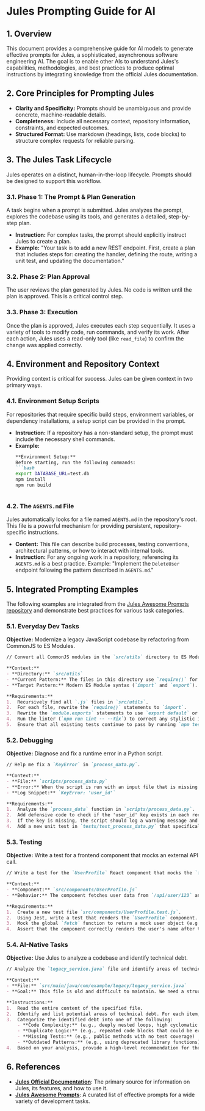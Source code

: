 # Jules Prompting Guide for AI

## 1. Overview

This document provides a comprehensive guide for AI models to generate effective prompts for Jules, a sophisticated, asynchronous software engineering AI. The goal is to enable other AIs to understand Jules's capabilities, methodologies, and best practices to produce optimal instructions by integrating knowledge from the official Jules documentation.

## 2. Core Principles for Prompting Jules

*   **Clarity and Specificity:** Prompts should be unambiguous and provide concrete, machine-readable details.
*   **Completeness:** Include all necessary context, repository information, constraints, and expected outcomes.
*   **Structured Format:** Use markdown (headings, lists, code blocks) to structure complex requests for reliable parsing.

## 3. The Jules Task Lifecycle

Jules operates on a distinct, human-in-the-loop lifecycle. Prompts should be designed to support this workflow.

### 3.1. Phase 1: The Prompt & Plan Generation
A task begins when a prompt is submitted. Jules analyzes the prompt, explores the codebase using its tools, and generates a detailed, step-by-step plan.
*   **Instruction:** For complex tasks, the prompt should explicitly instruct Jules to create a plan.
*   **Example:** "Your task is to add a new REST endpoint. First, create a plan that includes steps for: creating the handler, defining the route, writing a unit test, and updating the documentation."

### 3.2. Phase 2: Plan Approval
The user reviews the plan generated by Jules. No code is written until the plan is approved. This is a critical control step.

### 3.3. Phase 3: Execution
Once the plan is approved, Jules executes each step sequentially. It uses a variety of tools to modify code, run commands, and verify its work. After each action, Jules uses a read-only tool (like `read_file`) to confirm the change was applied correctly.

## 4. Environment and Repository Context

Providing context is critical for success. Jules can be given context in two primary ways.

### 4.1. Environment Setup Scripts
For repositories that require specific build steps, environment variables, or dependency installations, a setup script can be provided in the prompt.
*   **Instruction:** If a repository has a non-standard setup, the prompt must include the necessary shell commands.
*   **Example:**
    ```markdown
    **Environment Setup:**
    Before starting, run the following commands:
    ```bash
    export DATABASE_URL=test.db
    npm install
    npm run build
    ```
    ```

### 4.2. The `AGENTS.md` File
Jules automatically looks for a file named `AGENTS.md` in the repository's root. This file is a powerful mechanism for providing persistent, repository-specific instructions.
*   **Content:** This file can describe build processes, testing conventions, architectural patterns, or how to interact with internal tools.
*   **Instruction:** For any ongoing work in a repository, referencing its `AGENTS.md` is a best practice. Example: "Implement the `DeleteUser` endpoint following the pattern described in `AGENTS.md`."

## 5. Integrated Prompting Examples

The following examples are integrated from the [Jules Awesome Prompts repository](https://github.com/google-labs-code/jules-awesome-list) and demonstrate best practices for various task categories.

### 5.1. Everyday Dev Tasks

**Objective:** Modernize a legacy JavaScript codebase by refactoring from CommonJS to ES Modules.

```markdown
// Convert all CommonJS modules in the `src/utils` directory to ES Modules.

**Context:**
- **Directory:** `src/utils`
- **Current Pattern:** The files in this directory use `require()` for imports and `module.exports` for exports.
- **Target Pattern:** Modern ES Module syntax (`import` and `export`).

**Requirements:**
1.  Recursively find all `.js` files in `src/utils`.
2.  For each file, rewrite the `require()` statements to `import`.
3.  Rewrite the `module.exports` statements to use `export default` or named `export`.
4.  Run the linter (`npm run lint -- --fix`) to correct any stylistic issues after the conversion.
5.  Ensure that all existing tests continue to pass by running `npm test`.
```

### 5.2. Debugging

**Objective:** Diagnose and fix a runtime error in a Python script.

```markdown
// Help me fix a `KeyError` in `process_data.py`.

**Context:**
- **File:** `scripts/process_data.py`
- **Error:** When the script is run with an input file that is missing the 'user_id' field in a record, it crashes with a `KeyError`.
- **Log Snippet:** `KeyError: 'user_id'`

**Requirements:**
1.  Analyze the `process_data` function in `scripts/process_data.py`.
2.  Add defensive code to check if the 'user_id' key exists in each record before accessing it.
3.  If the key is missing, the script should log a warning message and skip that record instead of crashing.
4.  Add a new unit test in `tests/test_process_data.py` that specifically covers this missing key scenario.
```

### 5.3. Testing

**Objective:** Write a test for a frontend component that mocks an external API call.

```markdown
// Write a test for the `UserProfile` React component that mocks the `fetch` API call.

**Context:**
- **Component:** `src/components/UserProfile.js`
- **Behavior:** The component fetches user data from `/api/user/123` and displays the user's name.

**Requirements:**
1.  Create a new test file `src/components/UserProfile.test.js`.
2.  Using Jest, write a test that renders the `UserProfile` component.
3.  Mock the global `fetch` function to return a mock user object (e.g., `{ name: 'John Doe' }`) for the `/api/user/123` endpoint.
4.  Assert that the component correctly renders the user's name after the mock API call resolves.
```

### 5.4. AI-Native Tasks

**Objective:** Use Jules to analyze a codebase and identify technical debt.

```markdown
// Analyze the `legacy_service.java` file and identify areas of technical debt.

**Context:**
- **File:** `src/main/java/com/example/legacy/legacy_service.java`
- **Goal:** This file is old and difficult to maintain. We need a structured analysis before refactoring.

**Instructions:**
1.  Read the entire content of the specified file.
2.  Identify and list potential areas of technical debt. For each item, provide a code snippet and a brief explanation.
3.  Categorize the identified debt into one of the following:
    - **Code Complexity:** (e.g., deeply nested loops, high cyclomatic complexity)
    - **Duplicate Logic:** (e.g., repeated code blocks that could be extracted)
    - **Missing Tests:** (e.g., public methods with no test coverage)
    - **Outdated Patterns:** (e.g., using deprecated library functions)
4.  Based on your analysis, provide a high-level recommendation for the most impactful refactoring to tackle first.
```

## 6. References

*   **[Jules Official Documentation](https://jules.google/docs/)**: The primary source for information on Jules, its features, and how to use it.
*   **[Jules Awesome Prompts](https://github.com/google-labs-code/jules-awesome-list)**: A curated list of effective prompts for a wide variety of development tasks.
